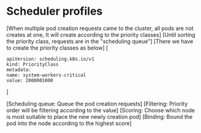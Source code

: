 # Scheduler profiles
[When multiple pod creation requests came to the cluster, all pods are not creates at one, It will create according to the priority classes]
[Until sorting the priority class, requests are in the "scheduling queue"]
[There we have to create the priority classes as below]
[

    apiVersion: scheduling.k8s.io/v1
    kind: PriorityClass
    metadata:
    name: system-workers-critical
    value: 2000001000

]

[Scheduling queue: Queue the pod creation requests]
[Filtering: Priority order will be filtering according to the value]
[Scoring: Choose which node is most suitable to place the new newly creation pod]
[Binding: Bound the pod into the node according to the highest score]


